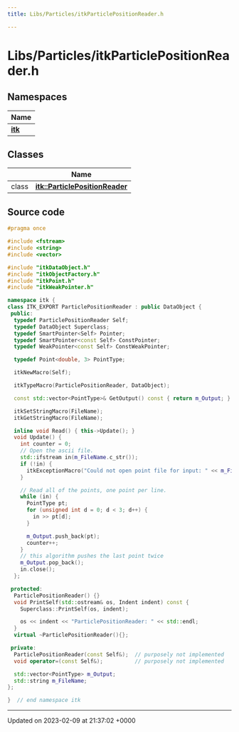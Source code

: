 ```yaml
---
title: Libs/Particles/itkParticlePositionReader.h

---
```


# Libs/Particles/itkParticlePositionReader.h



## Namespaces

| Name           |
| -------------- |
| **[itk](../Namespaces/namespaceitk.md)**  |

## Classes

|                | Name           |
| -------------- | -------------- |
| class | **[itk::ParticlePositionReader](../Classes/classitk_1_1ParticlePositionReader.md)**  |




## Source code

```cpp
#pragma once

#include <fstream>
#include <string>
#include <vector>

#include "itkDataObject.h"
#include "itkObjectFactory.h"
#include "itkPoint.h"
#include "itkWeakPointer.h"

namespace itk {
class ITK_EXPORT ParticlePositionReader : public DataObject {
 public:
  typedef ParticlePositionReader Self;
  typedef DataObject Superclass;
  typedef SmartPointer<Self> Pointer;
  typedef SmartPointer<const Self> ConstPointer;
  typedef WeakPointer<const Self> ConstWeakPointer;

  typedef Point<double, 3> PointType;

  itkNewMacro(Self);

  itkTypeMacro(ParticlePositionReader, DataObject);

  const std::vector<PointType>& GetOutput() const { return m_Output; }

  itkSetStringMacro(FileName);
  itkGetStringMacro(FileName);

  inline void Read() { this->Update(); }
  void Update() {
    int counter = 0;
    // Open the ascii file.
    std::ifstream in(m_FileName.c_str());
    if (!in) {
      itkExceptionMacro("Could not open point file for input: " << m_FileName.c_str());
    }

    // Read all of the points, one point per line.
    while (in) {
      PointType pt;
      for (unsigned int d = 0; d < 3; d++) {
        in >> pt[d];
      }

      m_Output.push_back(pt);
      counter++;
    }
    // this algorithm pushes the last point twice
    m_Output.pop_back();
    in.close();
  };

 protected:
  ParticlePositionReader() {}
  void PrintSelf(std::ostream& os, Indent indent) const {
    Superclass::PrintSelf(os, indent);

    os << indent << "ParticlePositionReader: " << std::endl;
  }
  virtual ~ParticlePositionReader(){};

 private:
  ParticlePositionReader(const Self&);  // purposely not implemented
  void operator=(const Self&);          // purposely not implemented

  std::vector<PointType> m_Output;
  std::string m_FileName;
};

}  // end namespace itk
```


-------------------------------

Updated on 2023-02-09 at 21:37:02 +0000
